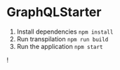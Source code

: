 # GraphQLStarter

1. Install dependencies `npm install`
2. Run transpilation `npm run build`
3. Run the application `npm start`

!
